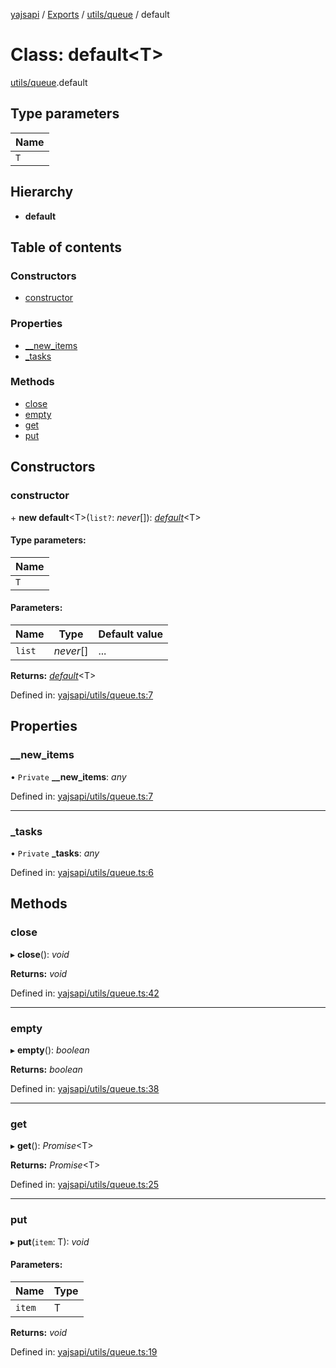 [yajsapi](../README.md) / [Exports](../modules.md) / [utils/queue](../modules/utils_queue.md) / default

# Class: default<T\>

[utils/queue](../modules/utils_queue.md).default

## Type parameters

Name |
------ |
`T` |

## Hierarchy

* **default**

## Table of contents

### Constructors

- [constructor](utils_queue.default.md#constructor)

### Properties

- [\_\_new\_items](utils_queue.default.md#__new_items)
- [\_tasks](utils_queue.default.md#_tasks)

### Methods

- [close](utils_queue.default.md#close)
- [empty](utils_queue.default.md#empty)
- [get](utils_queue.default.md#get)
- [put](utils_queue.default.md#put)

## Constructors

### constructor

\+ **new default**<T\>(`list?`: *never*[]): [*default*](utils_queue.default.md)<T\>

#### Type parameters:

Name |
------ |
`T` |

#### Parameters:

Name | Type | Default value |
------ | ------ | ------ |
`list` | *never*[] | ... |

**Returns:** [*default*](utils_queue.default.md)<T\>

Defined in: [yajsapi/utils/queue.ts:7](https://github.com/golemfactory/yajsapi/blob/289a25a/yajsapi/utils/queue.ts#L7)

## Properties

### \_\_new\_items

• `Private` **\_\_new\_items**: *any*

Defined in: [yajsapi/utils/queue.ts:7](https://github.com/golemfactory/yajsapi/blob/289a25a/yajsapi/utils/queue.ts#L7)

___

### \_tasks

• `Private` **\_tasks**: *any*

Defined in: [yajsapi/utils/queue.ts:6](https://github.com/golemfactory/yajsapi/blob/289a25a/yajsapi/utils/queue.ts#L6)

## Methods

### close

▸ **close**(): *void*

**Returns:** *void*

Defined in: [yajsapi/utils/queue.ts:42](https://github.com/golemfactory/yajsapi/blob/289a25a/yajsapi/utils/queue.ts#L42)

___

### empty

▸ **empty**(): *boolean*

**Returns:** *boolean*

Defined in: [yajsapi/utils/queue.ts:38](https://github.com/golemfactory/yajsapi/blob/289a25a/yajsapi/utils/queue.ts#L38)

___

### get

▸ **get**(): *Promise*<T\>

**Returns:** *Promise*<T\>

Defined in: [yajsapi/utils/queue.ts:25](https://github.com/golemfactory/yajsapi/blob/289a25a/yajsapi/utils/queue.ts#L25)

___

### put

▸ **put**(`item`: T): *void*

#### Parameters:

Name | Type |
------ | ------ |
`item` | T |

**Returns:** *void*

Defined in: [yajsapi/utils/queue.ts:19](https://github.com/golemfactory/yajsapi/blob/289a25a/yajsapi/utils/queue.ts#L19)
